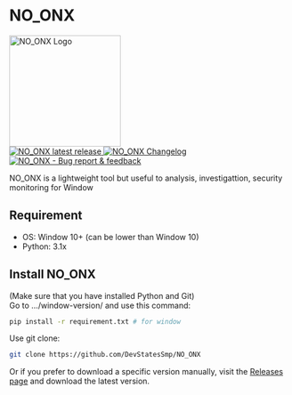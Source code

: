 # NO_ONX
<a href="https://github.com/DevStatesSmp/NO_ONX">
  <img title="NO_ONX - Investigate and Protect!" src="https://github.com/user-attachments/assets/55d0ce25-e7c7-49e0-a3c8-49d48660179c" width="200" alt="NO_ONX Logo" />
</a>
<br>

<a href="https://github.com/DevStatesSmp/NO_ONX/releases">
  <img src="https://img.shields.io/badge/NO_ONX-v0.2.8%20Beta-orange?style=flat-square" alt="NO_ONX latest release" title="NO_ONX latest release" />
</a>
<a href="https://github.com/DevStatesSmp/NO_ONX/blob/main/CHANGELOG.md">
  <img src="https://img.shields.io/badge/Changelog-Click me!-blue?style=flat-square" alt="NO_ONX Changelog" title="NO_ONX Changelog" />
</a>
<a href="https://t.me/+-hUpHRhvj9wyYmE1">
  <img src="https://img.shields.io/badge/Official%20telegram-Click%20me!-blue?style=flat-square" alt="NO_ONX - Bug report & feedback" title="NO_ONX - Bug report & feedback" />
</a>


<br>

NO_ONX is a lightweight tool but useful to analysis, investigattion, security monitoring for Window

## Requirement
- OS: Window 10+ (can be lower than Window 10)
- Python: 3.1x

## Install NO_ONX
(Make sure that you have installed Python and Git)<br>
Go to .../window-version/ and use this command:
```bash
pip install -r requirement.txt # for window
```

Use git clone:
```bash
git clone https://github.com/DevStatesSmp/NO_ONX
```

Or if you prefer to download a specific version manually, visit the [Releases page](https://github.com/DevStatesSmp/NO_ONX/releases) and download the latest version.

